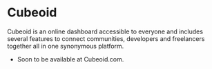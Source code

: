 # Cubeoid
Cubeoid is an online dashboard accessible to everyone and includes several features to connect communities, developers and freelancers together all in one synonymous platform. 

- Soon to be available at Cubeoid.com.
